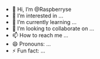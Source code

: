 - 👋 Hi, I’m @Raspberryse
- 👀 I’m interested in ...
- 🌱 I’m currently learning ...
- 💞️ I’m looking to collaborate on ...
- 📫 How to reach me ...
- 😄 Pronouns: ...
- ⚡ Fun fact: ...

<!---
Raspberryse/Raspberryse is a ✨ special ✨ repository because its `README.md` (this file) appears on your GitHub profile.
You can click the Preview link to take a look at your changes.
--->
